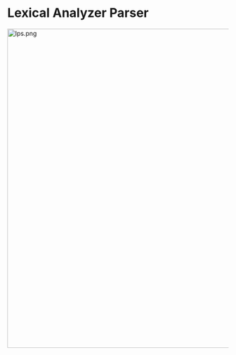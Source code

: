 # Lexical Analyzer Parser
<img width="725" alt="lps.png" src="https://qiita-image-store.s3.ap-northeast-1.amazonaws.com/0/200431/c6c9c592-61d1-24ae-560a-24fbe13bab80.png">
